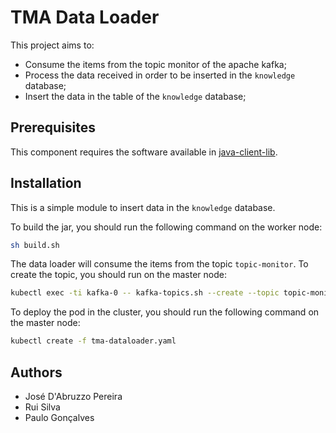 # TMA Data Loader

This project aims to:
* Consume the items from the topic monitor of the apache kafka;
* Process the data received in order to be inserted in the `knowledge` database;
* Insert the data in the table of the `knowledge` database;

## Prerequisites

This component requires the software available in [java-client-lib](https://github.com/eubr-atmosphere/tma-framework-m/tree/master/development/libraries/java-client-lib).

## Installation

This is a simple module to insert data in the `knowledge` database.

To build the jar, you should run the following command on the worker node:
```sh
sh build.sh
```

The data loader will consume the items from the topic `topic-monitor`. To create the topic, you should run on the master node:
```sh
kubectl exec -ti kafka-0 -- kafka-topics.sh --create --topic topic-monitor --zookeeper zk-0.zk-hs.default.svc.cluster.local:2181 --partitions 1 --replication-factor 1
```

To deploy the pod in the cluster, you should run the following command on the master node:

```sh
kubectl create -f tma-dataloader.yaml
```

## Authors
* José D'Abruzzo Pereira 
* Rui Silva
* Paulo Gonçalves

